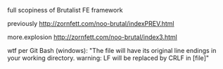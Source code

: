 full scopiness of Brutalist FE framework

previously http://zornfett.com/noo-brutal/indexPREV.html

more.explosion http://zornfett.com/noo-brutal/index3.html

wtf per Git Bash (windows): "The file will have its original line endings in your working directory.
warning: LF will be replaced by CRLF in [file]"

